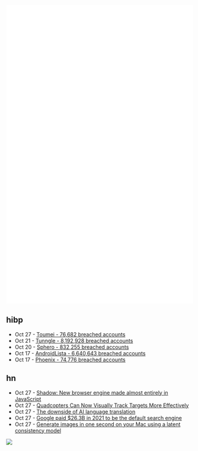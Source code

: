 ![Metrics](https://raw.githubusercontent.com/phixion/phixion/master/metrics.svg)

## hibp

<!--
for https://github.com/phixion/phixion/blob/main/.github/workflows/feeds.yml
-->
<!--START_SECTION:haveibeenpwnd-->
- Oct 27 - [Toumei - 76,682 breached accounts](https://haveibeenpwned.com/PwnedWebsites#Toumei)
- Oct 21 - [Tunngle - 8,192,928 breached accounts](https://haveibeenpwned.com/PwnedWebsites#Tunngle)
- Oct 20 - [Sphero - 832,255 breached accounts](https://haveibeenpwned.com/PwnedWebsites#Sphero)
- Oct 17 - [AndroidLista - 6,640,643 breached accounts](https://haveibeenpwned.com/PwnedWebsites#AndroidLista)
- Oct 17 - [Phoenix - 74,776 breached accounts](https://haveibeenpwned.com/PwnedWebsites#Phoenix)
<!--END_SECTION:haveibeenpwnd-->

## hn

<!--
for https://github.com/phixion/phixion/blob/main/.github/workflows/feeds.yml
-->
<!--START_SECTION:hn-->
- Oct 27 - [Shadow: New browser engine made almost entirely in JavaScript](https://goose.icu/introducing-shadow/)
- Oct 27 - [Quadcopters Can Now Visually Track Targets More Effectively](https://mosfet.net/quadcopters-can-now-visually-track-targets-more-effectively/)
- Oct 27 - [The downside of AI language translation](https://www.theatlantic.com/ideas/archive/2023/07/the-terrible-downside-of-ai-language-translation/674687/)
- Oct 27 - [Google paid $26.3B in 2021 to be the default search engine](https://www.theverge.com/2023/10/27/23934961/google-antitrust-trial-defaults-search-deal-26-3-billion)
- Oct 27 - [Generate images in one second on your Mac using a latent consistency model](https://replicate.com/blog/run-latent-consistency-model-on-mac)
<!--END_SECTION:hn-->

<!--
for https://yhype.me
-->
![](https://hit.yhype.me/github/profile?user_id=13013670)

